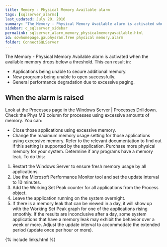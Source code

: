 ```yaml
---
title: Memory - Physical Memory Available alarm
tags: [sqlserver_alarms]
last_updated: July 29, 2016
summary: "The Memory - Physical Memory Available alarm is activated when the available memory drops below a threshold."
sidebar: c_sqlserver_sidebar
permalink: sqlserver_alarm_memory_physicalmemoryavailable.html
id: sowhomepage.gauphysram.free physical memory.alarm
folder: ConnectSQLServer
---
```




The Memory - Physical Memory Available alarm is activated when the available memory drops below a threshold. This can result in:

* Applications being unable to secure additional memory.
* New programs being unable to open successfully.
* General performance degradation due to excessive paging.

## When the alarm is raised

Look at the Processes page in the Windows Server | Processes Drilldown. Check the Phys MB column for processes using excessive amounts of memory. You can:
* Close those applications using excessive memory.
* Change the maximum memory usage setting for those applications using excessive memory. Refer to the relevant documentation to find out if this setting is supported by the application.
Purchase more physical memory for your system.
Determine if any programs have a memory leak. To do this:
1. Restart the Windows Server to ensure fresh memory usage by all applications.
2. Use the Microsoft Performance Monitor tool and set the update interval to 10 minutes.
3. Add the Working Set Peak counter for all applications from the Process object.
4. Leave the application running on the system overnight.
5. If there is a memory leak that can be viewed in a day, it will show up with the Working Set Peak graph for one of the applications rising smoothly. If the results are inconclusive after a day, some system applications that have a memory leak may exhibit the behavior over a week or more. Adjust the update interval to accommodate the extended period (update once per hour or more).

{% include links.html %}
